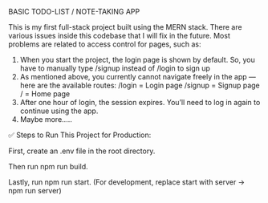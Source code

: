 BASIC TODO-LIST / NOTE-TAKING APP

This is my first full-stack project built using the MERN stack.
There are various issues inside this codebase that I will fix in the future. Most problems are related to access control for pages, such as:

1. When you start the project, the login page is shown by default. So, you have to manually type /signup instead of /login to sign up
2. As mentioned above, you currently cannot navigate freely in the app — here are the available routes:
/login = Login page
/signup = Signup page
/ = Home page
3. After one hour of login, the session expires. You’ll need to log in again to continue using the app.
4. Maybe more.....

✅ Steps to Run This Project for Production:

First, create an .env file in the root directory.

Then run npm run build.

Lastly, run npm run start.
(For development, replace start with server → npm run server)
